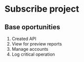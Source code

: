 # Subscribe project

## Base oportunities
1. Created API 
2. View for preview reports
3. Manage accounts
4. Log critical operation
